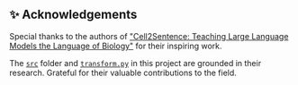 ## ✨ Acknowledgements 

Special thanks to the authors of ["Cell2Sentence: Teaching Large Language Models the Language of Biology"](https://github.com/vandijklab/cell2sentence-ft) for their inspiring work. 

The [`src`](./workflow_data/src) folder and [`transform.py`](./workflow_data/transform.py) in this project are grounded in their research. Grateful for their valuable contributions to the field. 
